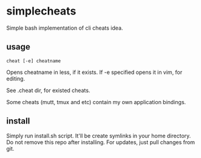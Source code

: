 simplecheats
============

Simple bash implementation of cli cheats idea.

## usage

    cheat [-e] cheatname

Opens cheatname in less, if it exists. If -e specified opens it in vim, for editing.

See .cheat dir, for existed cheats.

Some cheats (mutt, tmux and etc) contain my own application bindings.

## install

Simply run install.sh script. It'll be create symlinks in your home directory. Do not remove this repo after installing. For updates, just pull changes from git.
